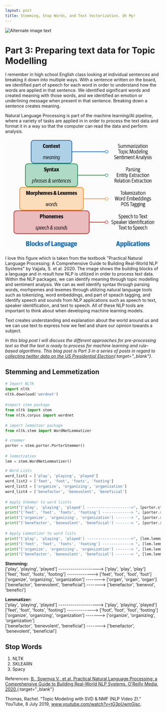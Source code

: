 ```yaml
---
layout: post
title: Stemming, Stop Words, and Text Vectorization. Oh My!
---
```

![Alternate image text](/images/twitter/books.jpg)

# Part 3: Preparing text data for Topic Modelling

I remember in high school English class looking at individual sentences and breaking it down into multiple ways. With a sentence written on the board, we identified part of speech for each word in order to understand how the words are applied in that sentence. We identified significant words and created meaning with those words, and we identified an emotion or underlining message when present in that sentence. Breaking down a sentence creates meaning. 

Natural Language Processing is part of the machine learning/AI pipeline, where a variety of tasks are applied in in order to process the text data and format it in a way so that the computer can read the data and perform analysis. 

![Alternate image text](/images/twitter/linguistics.png)

I love this figure which is taken from the textbook "Practical Natural Language Processing: A Comprehensive Guide to Building Real-World NLP Systems" by Vajjala, S. et al. 2020. The image shows the building blocks of a language and in result how NLP is utilized in order to process text data. Within the NLP packages, we can identify meaning through topic modelling and sentiment analysis. We can as well identify syntax through parsing words, morhpemes and lexemes through utilizing natural language tools such as tokenizing, word embeddings, and part of speach tagging, and identify speech and sounds from NLP applications such as speech to text, speaker identification, and text to speech. All of these NLP tools are important to think about when developing machine learning models.

Text creates understanding and explanation about the world around us and we can use text to express how we feel and share our opinion towards a subject. 

*In this blog post I will discuss the different approaches for pre-processing text so that the text is ready to process for machine learning and rule-based algorithms. This blog post is Part 3 in a series of posts in regard to [collecting twitter data on the US Presidential Election](https://avielrs.github.io/Collecting-Twitter-Data-on-the-US-Presidential-Election/){:target="_blank"}.*

## Stemming and Lemmetization

``` python
# Import NLTK
import nltk
nltk.download('wordnet')

#import stem package
from nltk import stem
from nltk.corpus import wordnet

# import lemmitzer package
from nltk.stem import WordNetLemmatizer 
```

``` python
# stemmer
porter = stem.porter.PorterStemmer()

# lemmitzation
lem = stem.WordNetLemmatizer()
```

``` python
# Word Lists
word_list1 = ['play', 'playing', 'played']
word_list2 = ['feet', 'foot', 'foots', 'footing']
word_list3 = ['organize', 'organizing', 'organization']
word_list4 = ['benefactor', 'benevolent', 'beneficial']

# Apply Stemmer to word listts
print("['play', 'playing', 'played'] -------------------->", [porter.stem(word) for word in word_list1])
print("['feet', 'foot', 'foots', 'footing'] -------------> ", [porter.stem(word) for word in word_list2])
print("['organize', 'organizing', 'organization'] -------> ", [porter.stem(word) for word in word_list3])
print("['benefactor', 'benevolent', 'beneficial'] -------> ", [porter.stem(word) for word in word_list4])

# Apply Lemmatizer to word lists
print("['play', 'playing', 'played'] -------------------->", [lem.lemmatize(word) for word in word_list1])
print("['feet', 'foot', 'foots', 'footing'] -------------> ", [lem.lemmatize(word) for word in word_list2])
print("['organize', 'organizing', 'organization'] -------> ", [lem.lemmatize(word) for word in word_list3])
print("['benefactor', 'benevolent', 'beneficial'] -------> ", [lem.lemmatize(word) for word in word_list4])
```

**Stemming:** <br>
['play', 'playing', 'played'] --------------------> ['play', 'play', 'play'] <br>
['feet', 'foot', 'foots', 'footing'] ------------->  ['feet', 'foot', 'foot', 'foot'] <br>
['organize', 'organizing', 'organization'] ------->  ['organ', 'organ', 'organ'] <br>
['benefactor', 'benevolent', 'beneficial'] ------->  ['benefactor', 'benevol', 'benefici'] <br>

**Lemmatizer:** <br>
['play', 'playing', 'played'] --------------------> ['play', 'playing', 'played'] <br>
['feet', 'foot', 'foots', 'footing'] ------------->  ['foot', 'foot', 'foot', 'footing'] <br>
['organize', 'organizing', 'organization'] ------->  ['organize', 'organizing', 'organization'] <br>
['benefactor', 'benevolent', 'beneficial'] ------->  ['benefactor', 'benevolent', 'beneficial'] <br>

## Stop Words
1. NLTK
2. SKLEARN
3. Spacy 



References:
[B., Sowmya V., et al. Practical Natural Language Processing: a Comprehensive Guide to Building Real-World NLP Systems. O'Reilly Media, 2020.](https://www.oreilly.com/library/view/practical-natural-language/9781492054047/){:target="_blank"} 

Thomas, Rachel. “Topic Modeling with SVD & NMF (NLP Video 2).” YouTube, 8 July 2019, www.youtube.com/watch?v=tG3pUwmGjsc. 

